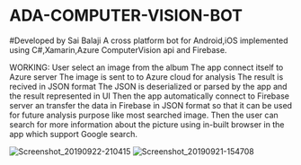 # ADA-COMPUTER-VISION-BOT
#Developed by Sai Balaji
A cross platform bot for Android,iOS implemented using C#,Xamarin,Azure ComputerVision api and Firebase.

WORKING:
User select an image from the album
The app connect itself to Azure server
The image is sent to to Azure cloud for analysis
The result is recived in JSON format
The JSON is deserialized or parsed by the app and the result represented in UI
Then the app automatically connect to Firebase server an transfer the data in Firebase in JSON format so that it can be used for future analysis purpose like most searched image.
Then the user can search for more information about the picture using  in-built browser in the app which support Google search.


![Screenshot_20190922-210415](https://user-images.githubusercontent.com/51410810/65390485-1be2a700-dd7d-11e9-886a-d71cc712e636.png)
             ![Screenshot_20190921-154708](https://user-images.githubusercontent.com/51410810/65373124-c0d68480-dc96-11e9-822b-92298cf5d3c2.png)

